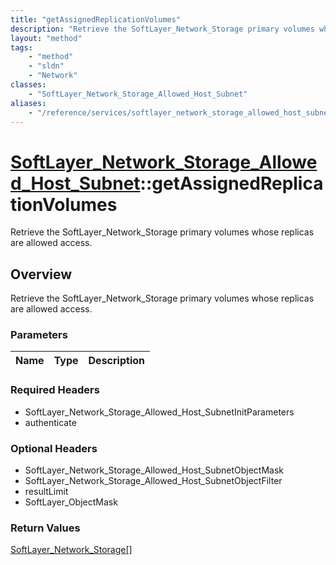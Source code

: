 ```yaml
---
title: "getAssignedReplicationVolumes"
description: "Retrieve the SoftLayer_Network_Storage primary volumes whose replicas are allowed access."
layout: "method"
tags:
    - "method"
    - "sldn"
    - "Network"
classes:
    - "SoftLayer_Network_Storage_Allowed_Host_Subnet"
aliases:
    - "/reference/services/softlayer_network_storage_allowed_host_subnet/getAssignedReplicationVolumes"
---
```

# [SoftLayer_Network_Storage_Allowed_Host_Subnet](/reference/services/SoftLayer_Network_Storage_Allowed_Host_Subnet)::getAssignedReplicationVolumes

Retrieve the SoftLayer_Network_Storage primary volumes whose replicas are allowed access.


## Overview 
Retrieve the SoftLayer_Network_Storage primary volumes whose replicas are allowed access.

### Parameters 
|Name | Type | Description |
| --- | --- | --- |


### Required Headers
* SoftLayer_Network_Storage_Allowed_Host_SubnetInitParameters
* authenticate

### Optional Headers
* SoftLayer_Network_Storage_Allowed_Host_SubnetObjectMask
* SoftLayer_Network_Storage_Allowed_Host_SubnetObjectFilter
* resultLimit
* SoftLayer_ObjectMask

### Return Values
<a href='/reference/datatypes/SoftLayer_Network_Storage'>SoftLayer_Network_Storage[] </a>

